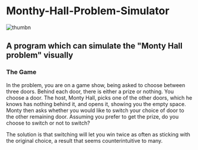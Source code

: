 # Monthy-Hall-Problem-Simulator
![thumbn](https://github.com/Magrgo/Monthy-Hall-Simulator/assets/102856537/8dd386ba-a987-47a3-9943-0bd424ab6a7d)

## A program which can simulate the "Monty Hall problem" visually


### The Game
In the problem, you are on a game show, being asked to choose between three doors. Behind each door, there is either a prize or nothing. You choose a door. The host, Monty Hall, picks one of the other doors, which he knows has nothing behind it, and opens it, showing you the empty space. Monty then asks whether you would like to switch your choice of door to the other remaining door. Assuming you prefer to get the prize, do you choose to switch or not to switch?

The solution is that switching will let you win twice as often as sticking with the original choice, a result that seems counterintuitive to many. 

